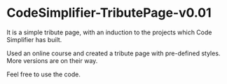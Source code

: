 # CodeSimplifier-TributePage-v0.01
It is a simple tribute page, with an induction to the projects which Code Simplifier has built.

Used an online course and created a tribute page with pre-defined styles. More versions are on their way.

Feel free to use the code.
